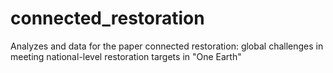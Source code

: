 # connected_restoration
Analyzes and data for the paper connected restoration: global challenges in meeting national-level restoration targets in "One Earth"
